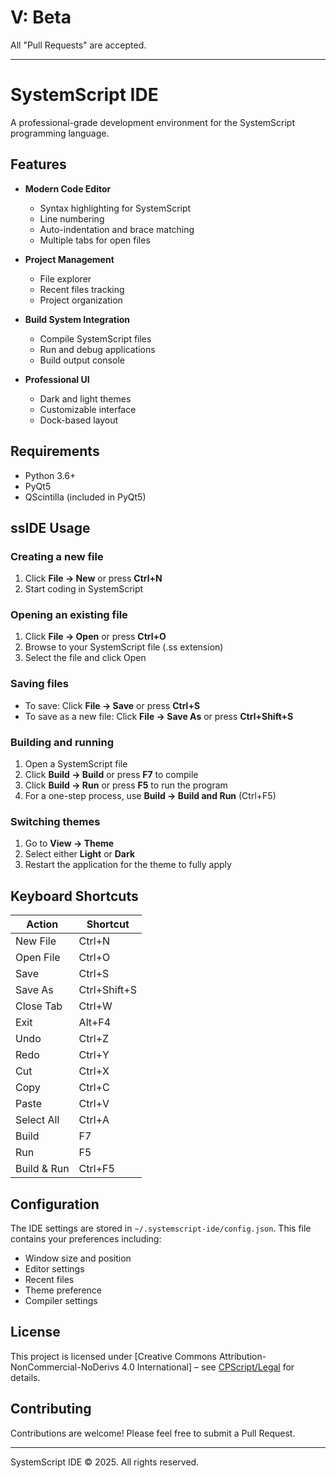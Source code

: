 # V: Beta

All "Pull Requests" are accepted.

---

# SystemScript IDE

A professional-grade development environment for the SystemScript programming language.

## Features

- **Modern Code Editor**
  - Syntax highlighting for SystemScript
  - Line numbering
  - Auto-indentation and brace matching
  - Multiple tabs for open files

- **Project Management**
  - File explorer
  - Recent files tracking
  - Project organization

- **Build System Integration**
  - Compile SystemScript files
  - Run and debug applications
  - Build output console

- **Professional UI**
  - Dark and light themes
  - Customizable interface
  - Dock-based layout

## Requirements

- Python 3.6+
- PyQt5
- QScintilla (included in PyQt5)


## ssIDE Usage

### Creating a new file

1. Click **File → New** or press **Ctrl+N**
2. Start coding in SystemScript

### Opening an existing file

1. Click **File → Open** or press **Ctrl+O**
2. Browse to your SystemScript file (.ss extension)
3. Select the file and click Open

### Saving files

- To save: Click **File → Save** or press **Ctrl+S**
- To save as a new file: Click **File → Save As** or press **Ctrl+Shift+S**

### Building and running

1. Open a SystemScript file
2. Click **Build → Build** or press **F7** to compile
3. Click **Build → Run** or press **F5** to run the program
4. For a one-step process, use **Build → Build and Run** (Ctrl+F5)

### Switching themes

1. Go to **View → Theme**
2. Select either **Light** or **Dark**
3. Restart the application for the theme to fully apply

## Keyboard Shortcuts

| Action | Shortcut |
|--------|----------|
| New File | Ctrl+N |
| Open File | Ctrl+O |
| Save | Ctrl+S |
| Save As | Ctrl+Shift+S |
| Close Tab | Ctrl+W |
| Exit | Alt+F4 |
| Undo | Ctrl+Z |
| Redo | Ctrl+Y |
| Cut | Ctrl+X |
| Copy | Ctrl+C |
| Paste | Ctrl+V |
| Select All | Ctrl+A |
| Build | F7 |
| Run | F5 |
| Build & Run | Ctrl+F5 |

## Configuration

The IDE settings are stored in `~/.systemscript-ide/config.json`. This file contains your preferences including:

- Window size and position
- Editor settings
- Recent files
- Theme preference
- Compiler settings

## License

This project is licensed under [Creative Commons Attribution-NonCommercial-NoDerivs 4.0 International] – see [CPScript/Legal](https://github.com/CPScript/Legal) for details.


## Contributing

Contributions are welcome! Please feel free to submit a Pull Request.

---

SystemScript IDE © 2025. All rights reserved.
